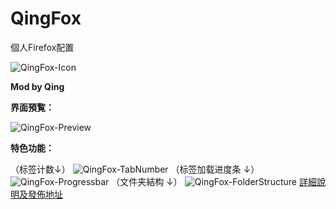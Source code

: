 QingFox
=============
個人Firefox配置

![QingFox-Icon][1]

**Mod by Qing**

**界面預覧：**

![QingFox-Preview][2]

**特色功能：**

（标签计数↓）
![QingFox-TabNumber][3]
（标签加载进度条 ↓）
![QingFox-Progressbar][4]
（文件夹結构 ↓）
![QingFox-FolderStructure][5]
[詳細說明及發佈地址][6]


[1]: https://raw.githubusercontent.com/dupontjoy/userChrome.js-Collections-/master/QingFox/img/QingFox-Icon.jpg
[2]: https://raw.githubusercontent.com/dupontjoy/userChrome.js-Collections-/master/QingFox/img/QingFox-Preview.jpg
[3]: https://raw.githubusercontent.com/dupontjoy/userChrome.js-Collections-/master/QingFox/img/QingFox-TabNumber.jpg
[4]: https://raw.githubusercontent.com/dupontjoy/userChrome.js-Collections-/master/QingFox/img/QingFox-Progressbar.jpg
[5]: https://raw.githubusercontent.com/dupontjoy/userChrome.js-Collections-/master/QingFox/img/QingFox-FolderStructure.jpg
[6]: http://bbs.kafan.cn/thread-1792671-1-1.html

